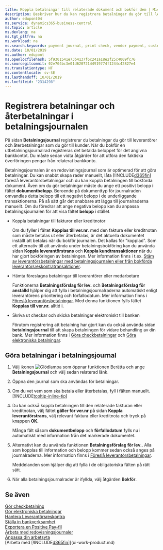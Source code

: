 ```yaml
---
title: Koppla betalningar till relaterade dokument och bokför dem | Microsoft Docs
description: Beskriver hur du kan registrera betalningar du gör till leverantörer och återbetalningar som du gör till kunder.
author: edupont04
ms.service: dynamics365-business-central
ms.topic: article
ms.devlang: na
ms.tgt_pltfrm: na
ms.workload: na
ms.search.keywords: payment journal, print check, vendor payment, customer refund, creditor, debt, balance due, AP
ms.date: 10/01/2019
ms.author: edupont
ms.openlocfilehash: 5f9301541e73b4137f6c241a18e2f25c4009fc76
ms.sourcegitcommit: 02e704bc3e01d62072144919774f1244c42827e4
ms.translationtype: HT
ms.contentlocale: sv-SE
ms.lasthandoff: 10/01/2019
ms.locfileid: "2314298"
---
```

# <a name="record-payments-and-refunds-in-the-payment-journal"></a>Registrera betalningar och återbetalningar i betalningsjournalen

På sidan **Betalningsjournal** registrerar du betalningar du gör till leverantörer och återbetalningar som du gör till kunder. När du bokför en utbetalningsjournalrad registreras det betalda beloppet för det angivna bankkontot. Du måste sedan vidta åtgärder för att utföra den faktiska överföringen pengar från relaterat bankkonto.  

Betalningsjournalen är en redovisningsjournal som är optimerad för att göra betalningar. Du kan snabbt skapa rader manuellt, låta [!INCLUDE[d365fin](includes/d365fin_md.md)] föreslå leverantörsbetalningar och du kan koppla betalningen till bokförda dokument. Även om du gör betalningar måste du ange ett positivt belopp i fältet **dokumentbelopp**. Beroende på dokumenttyp för journalraden omvandlas detta belopp till ett negativt belopp i de underliggande transaktionerna. På så sätt går det snabbare att lägga till journalraderna manuellt. Om du föredrar att ange negativa belopp kan du anpassa betalningsjournalen för att visa fältet **belopp** i stället.  

- Koppla betalningar till fakturor eller kreditnotor

    Om du fyller i fältet **Kopplas till ver.nr.** med den faktura eller kreditnotan som måste betalas ut eller återbetalas, är det aktuella dokumentet inställt att betalas när du bokför journalen. Det kallas för "kopplad". Som ett alternativ till att använda under betalningsbokföring kan du använda sidan **Koppla leverantörstrans** och **Koppla kundtransaktioner** när du har gjort bokföringen av betalningen. Mer information finns i t.ex. [Stäm av leverantörsbetalningar med betalningsjournalen eller från bokförda leverantörsreskontratransaktioner](payables-how-apply-purchase-transactions-manually.md).  

- Hämta föreslagna betalningar till leverantörer eller medarbetare

    Funktionerna **Betalningsförslag för lev.** och **Betalningsförslag för anställd** hjälper dig att fylla i betalningsjournalraderna automatiskt enligt leverantörens prioritering och förfallodatum. Mer information finns i [Föreslå leverantörsbetalningar](payables-how-suggest-vendor-payments.md). Med denna funktionen fylls fältet **Kopplas till ver.nr.** alltid i.  

- Skriva ut checkar och skicka betalningar elektroniskt till banken

    Förutom registrering att betalning har gjort kan du också använda sidan **betalningsjournal** till att skapa betalningen för vidare behandling av din bank. Mer information finns i [Göra checkbetalningar](payables-how-work-checks.md) och [Göra elektroniska betalningar](payables-how-export-payments-bank-file.md).  

## <a name="to-make-payments-in-the-payment-journal"></a>Göra betalningar i betalningsjournal

1. Välj ikonen ![Glödlampa som öppnar funktionen Berätta](media/ui-search/search_small.png "Berätta vad du vill göra") och ange **Betalningsjournal** och välj sedan relaterad länk.
2. Öppna den journal som ska användas för betalningar.
3. Om du vet vem som ska betala eller återbetalas, fyll i fälten manuellt. [!INCLUDE[tooltip-inline-tip](includes/tooltip-inline-tip_md.md)]
4. Du kan också koppla betalningen till den relaterade fakturan eller kreditnotan, välj fältet **gäller för ver.nr** på sidan **Koppla leverantörstrans**, välj relevant faktura eller kreditnota och tryck på knappen **OK**.

    Många fält såsom **dokumentbelopp** och **förfallodatum** fylls nu i automatiskt med information från det markerade dokumentet.
5. Alternativt kan du använda funktionen **Betalningsförslag för lev.**. Alla som kopplas till information och belopp kommer sedan också anges på journalraderna. Mer information finns i [Föreslå leverantörsbetalningar](payables-how-suggest-vendor-payments.md).

    Meddelanden som hjälper dig att fylla i de obligatoriska fälten på rätt sätt.
6.  När alla betalningsjournalrader är ifyllda, välj åtgärden **Bokför**.

## <a name="see-also"></a>Se även
[Gör checkbetalning](payables-how-work-checks.md)  
[Gör elektroniska betalningar](payables-how-export-payments-bank-file.md)  
[Hantera Leverantörsreskontra](payables-manage-payables.md)  
[Ställa in bankverksamhet](bank-setup-banking.md)  
[Exportera en Positive Pay-fil](finance-how-positive-pay.md)  
[Arbeta med redovisningsjournaler](ui-work-general-journals.md)  
[Anpassa din arbetsyta](ui-personalization-user.md)  
[Arbeta med [!INCLUDE[d365fin](includes/d365fin_md.md)]](ui-work-product.md)  
